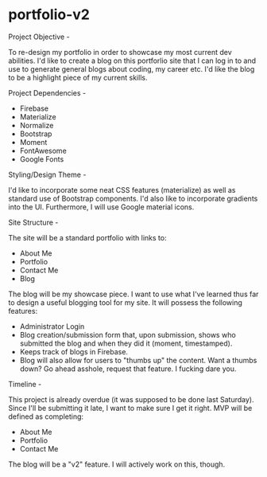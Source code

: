 # portfolio-v2

Project Objective -

To re-design my portfolio in order to showcase my most current dev abilities. I'd like to create a blog on this portforlio site that I can log in to and use to generate general blogs about coding, my career etc. I'd like the blog to be a highlight piece of my current skills.

Project Dependencies  -

- Firebase
- Materialize
- Normalize
- Bootstrap
- Moment
- FontAwesome
- Google Fonts

Styling/Design Theme -

I'd like to incorporate some neat CSS features (materialize) as well as standard use of Bootstrap components. I'd also like to incorporate gradients into the UI. Furthermore, I will use Google material icons.

Site Structure -

The site will be a standard portfolio with links to:

- About Me
- Portfolio
- Contact Me
- Blog

The blog will be my showcase piece. I want to use what I've learned thus far to design a useful blogging tool for my site. It will possess the following features:

- Administrator Login
- Blog creation/submission form that, upon submission, shows who submitted the blog and when they did it (moment, timestamped).
- Keeps track of blogs in Firebase.
- Blog will also allow for users to "thumbs up" the content. Want a thumbs down? Go ahead asshole, request that feature. I fucking dare you.

Timeline - 

This project is already overdue (it was supposed to be done last Saturday). Since I'll be submitting it late, I want to make sure I get it right. MVP will be defined as completing:

- About Me
- Portfolio
- Contact Me

The blog will be a "v2" feature. I will actively work on this, though.

